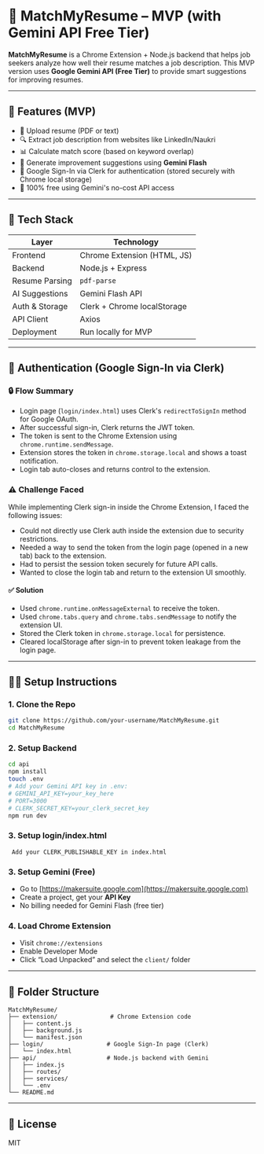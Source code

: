 # 🧠 MatchMyResume – MVP (with Gemini API Free Tier)

**MatchMyResume** is a Chrome Extension + Node.js backend that helps job seekers analyze how well their resume matches a job description. This MVP version uses **Google Gemini API (Free Tier)** to provide smart suggestions for improving resumes.

---

## 🚀 Features (MVP)

- 📄 Upload resume (PDF or text)
- 🔍 Extract job description from websites like LinkedIn/Naukri
- 📊 Calculate match score (based on keyword overlap)
- 🤖 Generate improvement suggestions using **Gemini Flash**
- 🔐 Google Sign-In via Clerk for authentication (stored securely with Chrome local storage)
- 🧠 100% free using Gemini's no-cost API access

---

## 🧰 Tech Stack

| Layer           | Technology                  |
|------------------|-----------------------------|
| Frontend         | Chrome Extension (HTML, JS) |
| Backend          | Node.js + Express           |
| Resume Parsing   | `pdf-parse`                 |
| AI Suggestions   | Gemini Flash API            |
| Auth & Storage   | Clerk + Chrome localStorage |
| API Client       | Axios                       |
| Deployment       | Run locally for MVP         |

---

## 📌 Authentication (Google Sign-In via Clerk)

### 🔒 Flow Summary
- Login page (`login/index.html`) uses Clerk's `redirectToSignIn` method for Google OAuth.
- After successful sign-in, Clerk returns the JWT token.
- The token is sent to the Chrome Extension using `chrome.runtime.sendMessage`.
- Extension stores the token in `chrome.storage.local` and shows a toast notification.
- Login tab auto-closes and returns control to the extension.

### ⚠️ Challenge Faced

While implementing Clerk sign-in inside the Chrome Extension, I faced the following issues:

- Could not directly use Clerk auth inside the extension due to security restrictions.
- Needed a way to send the token from the login page (opened in a new tab) back to the extension.
- Had to persist the session token securely for future API calls.
- Wanted to close the login tab and return to the extension UI smoothly.

#### ✅ Solution

- Used `chrome.runtime.onMessageExternal` to receive the token.
- Used `chrome.tabs.query` and `chrome.tabs.sendMessage` to notify the extension UI.
- Stored the Clerk token in `chrome.storage.local` for persistence.
- Cleared localStorage after sign-in to prevent token leakage from the login page.


---

## 🧑‍💻 Setup Instructions

### 1. Clone the Repo
```bash
git clone https://github.com/your-username/MatchMyResume.git
cd MatchMyResume
```

### 2. Setup Backend
```bash
cd api
npm install
touch .env
# Add your Gemini API key in .env:
# GEMINI_API_KEY=your_key_here
# PORT=3000
# CLERK_SECRET_KEY=your_clerk_secret_key
npm run dev
```
### 3. Setup login/index.html
``` Add your CLERK_PUBLISHABLE_KEY in index.html```

### 3. Setup Gemini (Free)
- Go to [https://makersuite.google.com](https://makersuite.google.com)
- Create a project, get your **API Key**
- No billing needed for Gemini Flash (free tier)

### 4. Load Chrome Extension
- Visit `chrome://extensions`
- Enable Developer Mode
- Click “Load Unpacked” and select the `client/` folder

---

## 📂 Folder Structure

```
MatchMyResume/
├── extension/               # Chrome Extension code
│   ├── content.js
│   ├── background.js
│   └── manifest.json
├── login/                  # Google Sign-In page (Clerk)
│   └── index.html
├── api/                    # Node.js backend with Gemini
│   ├── index.js
│   ├── routes/
│   ├── services/
│   └── .env
└── README.md
```

---

## 🏁 License

MIT

